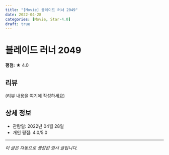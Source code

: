 ```yaml
---
title: "[Movie] 블레이드 러너 2049"
date: 2022-04-28
categories: [Movie, Star-4.0]
draft: true
---
```


# 블레이드 러너 2049

**평점:** ★ 4.0

## 리뷰

(리뷰 내용을 여기에 작성하세요)

## 상세 정보

- 관람일: 2022년 04월 28일
- 개인 평점: 4.0/5.0

---

*이 글은 자동으로 생성된 임시 글입니다.*
